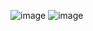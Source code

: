![image](https://github.com/Brentuzi/POKEMONS/assets/90348225/7f3c8900-3bd0-4df5-bbed-dd1cbddaf640)
![image](https://github.com/Brentuzi/POKEMONS/assets/90348225/3fd9dbc3-b3df-4e66-8959-d9d17b36c098)
